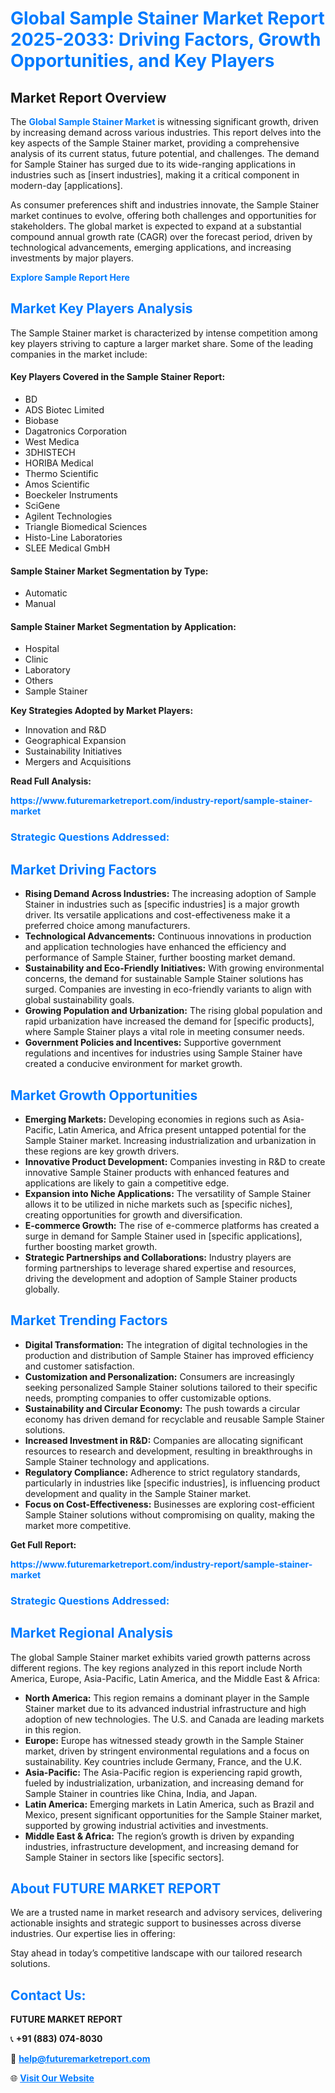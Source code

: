 <h1 style="color: #007BFF;">Global Sample Stainer Market Report 2025-2033: Driving Factors, Growth Opportunities, and Key Players</h1>

<section id="overview">
<h2>Market Report Overview</h2>
<p>The <a href="https://www.futuremarketreport.com/industry-report/sample-stainer-market" style="color: #007BFF; text-decoration: none;"><strong>Global Sample Stainer Market</strong></a> is witnessing significant growth, driven by increasing demand across various industries. This report delves into the key aspects of the Sample Stainer market, providing a comprehensive analysis of its current status, future potential, and challenges. The demand for Sample Stainer has surged due to its wide-ranging applications in industries such as [insert industries], making it a critical component in modern-day [applications].</p>
<p>As consumer preferences shift and industries innovate, the Sample Stainer market continues to evolve, offering both challenges and opportunities for stakeholders. The global market is expected to expand at a substantial compound annual growth rate (CAGR) over the forecast period, driven by technological advancements, emerging applications, and increasing investments by major players.</p>
</section>

<section id="overview">
<p><a href="https://www.futuremarketreport.com/request-sample/reportId=128239" style="color: #007BFF; text-decoration: none;"><strong>Explore Sample Report Here</strong></a></p>
</section>

<section id="key-players">
<h2 style="color: #007BFF;">Market Key Players Analysis</h2>
<p>The Sample Stainer market is characterized by intense competition among key players striving to capture a larger market share. Some of the leading companies in the market include:</p>
<h4>Key Players Covered in the Sample Stainer Report:</h4>
<ul><li>BD</li><li>ADS Biotec Limited</li><li>Biobase</li><li>Dagatronics Corporation</li><li>West Medica</li><li>3DHISTECH</li><li>HORIBA Medical</li><li>Thermo Scientific</li><li>Amos Scientific</li><li>Boeckeler Instruments</li><li>SciGene</li><li>Agilent Technologies</li><li>Triangle Biomedical Sciences</li><li>Histo-Line Laboratories</li><li>SLEE Medical GmbH</li></ul>
<h4>Sample Stainer Market Segmentation by Type:</h4>
<ul><li>Automatic</li><li>Manual</li></ul>

<h4>Sample Stainer Market Segmentation by Application:</h4>
<ul><li>Hospital</li><li>Clinic</li><li>Laboratory</li><li>Others</li><li>Sample Stainer</li></ul>
<p><strong>Key Strategies Adopted by Market Players:</strong></p>
<ul>
<li>Innovation and R&D</li>
<li>Geographical Expansion</li>
<li>Sustainability Initiatives</li>
<li>Mergers and Acquisitions</li>
</ul>
</section>

<section>
<p><strong>Read Full Analysis: </strong></p><a href="https://www.futuremarketreport.com/industry-report/sample-stainer-market" style="color: #007BFF; text-decoration: none;"><strong>https://www.futuremarketreport.com/industry-report/sample-stainer-market</strong></a>
<h3 style="color: #007BFF;">Strategic Questions Addressed:</h3>
</section>

<section id="driving-factors">
<h2 style="color: #007BFF;">Market Driving Factors</h2>
<ul>
<li><strong>Rising Demand Across Industries:</strong> The increasing adoption of Sample Stainer in industries such as [specific industries] is a major growth driver. Its versatile applications and cost-effectiveness make it a preferred choice among manufacturers.</li>
<li><strong>Technological Advancements:</strong> Continuous innovations in production and application technologies have enhanced the efficiency and performance of Sample Stainer, further boosting market demand.</li>
<li><strong>Sustainability and Eco-Friendly Initiatives:</strong> With growing environmental concerns, the demand for sustainable Sample Stainer solutions has surged. Companies are investing in eco-friendly variants to align with global sustainability goals.</li>
<li><strong>Growing Population and Urbanization:</strong> The rising global population and rapid urbanization have increased the demand for [specific products], where Sample Stainer plays a vital role in meeting consumer needs.</li>
<li><strong>Government Policies and Incentives:</strong> Supportive government regulations and incentives for industries using Sample Stainer have created a conducive environment for market growth.</li>
</ul>
</section>

<section id="growth-opportunities">
<h2 style="color: #007BFF;">Market Growth Opportunities</h2>
<ul>
<li><strong>Emerging Markets:</strong> Developing economies in regions such as Asia-Pacific, Latin America, and Africa present untapped potential for the Sample Stainer market. Increasing industrialization and urbanization in these regions are key growth drivers.</li>
<li><strong>Innovative Product Development:</strong> Companies investing in R&D to create innovative Sample Stainer products with enhanced features and applications are likely to gain a competitive edge.</li>
<li><strong>Expansion into Niche Applications:</strong> The versatility of Sample Stainer allows it to be utilized in niche markets such as [specific niches], creating opportunities for growth and diversification.</li>
<li><strong>E-commerce Growth:</strong> The rise of e-commerce platforms has created a surge in demand for Sample Stainer used in [specific applications], further boosting market growth.</li>
<li><strong>Strategic Partnerships and Collaborations:</strong> Industry players are forming partnerships to leverage shared expertise and resources, driving the development and adoption of Sample Stainer products globally.</li>
</ul>
</section>

<section id="trending-factors">
<h2 style="color: #007BFF;">Market Trending Factors</h2>
<ul>
<li><strong>Digital Transformation:</strong> The integration of digital technologies in the production and distribution of Sample Stainer has improved efficiency and customer satisfaction.</li>
<li><strong>Customization and Personalization:</strong> Consumers are increasingly seeking personalized Sample Stainer solutions tailored to their specific needs, prompting companies to offer customizable options.</li>
<li><strong>Sustainability and Circular Economy:</strong> The push towards a circular economy has driven demand for recyclable and reusable Sample Stainer solutions.</li>
<li><strong>Increased Investment in R&D:</strong> Companies are allocating significant resources to research and development, resulting in breakthroughs in Sample Stainer technology and applications.</li>
<li><strong>Regulatory Compliance:</strong> Adherence to strict regulatory standards, particularly in industries like [specific industries], is influencing product development and quality in the Sample Stainer market.</li>
<li><strong>Focus on Cost-Effectiveness:</strong> Businesses are exploring cost-efficient Sample Stainer solutions without compromising on quality, making the market more competitive.</li>
</ul>
</section>

<section>
<p><strong>Get Full Report: </strong></p><a href="https://www.futuremarketreport.com/industry-report/sample-stainer-market" style="color: #007BFF; text-decoration: none;"><strong>https://www.futuremarketreport.com/industry-report/sample-stainer-market</strong></a>
<h3 style="color: #007BFF;">Strategic Questions Addressed:</h3>
</section>


<section id="regional-analysis">
<h2 style="color: #007BFF;">Market Regional Analysis</h2>
<p>The global Sample Stainer market exhibits varied growth patterns across different regions. The key regions analyzed in this report include North America, Europe, Asia-Pacific, Latin America, and the Middle East & Africa:</p>
<ul>
<li><strong>North America:</strong> This region remains a dominant player in the Sample Stainer market due to its advanced industrial infrastructure and high adoption of new technologies. The U.S. and Canada are leading markets in this region.</li>
<li><strong>Europe:</strong> Europe has witnessed steady growth in the Sample Stainer market, driven by stringent environmental regulations and a focus on sustainability. Key countries include Germany, France, and the U.K.</li>
<li><strong>Asia-Pacific:</strong> The Asia-Pacific region is experiencing rapid growth, fueled by industrialization, urbanization, and increasing demand for Sample Stainer in countries like China, India, and Japan.</li>
<li><strong>Latin America:</strong> Emerging markets in Latin America, such as Brazil and Mexico, present significant opportunities for the Sample Stainer market, supported by growing industrial activities and investments.</li>
<li><strong>Middle East & Africa:</strong> The region’s growth is driven by expanding industries, infrastructure development, and increasing demand for Sample Stainer in sectors like [specific sectors].</li>
</ul>
</section>

<footer>
<h2 style="color: #007BFF;">About FUTURE MARKET REPORT</h2>
<p>We are a trusted name in market research and advisory services, delivering actionable insights and strategic support to businesses across diverse industries. Our expertise lies in offering:</p>

<p>Stay ahead in today’s competitive landscape with our tailored research solutions.</p>

<h2 style="color: #007BFF;">Contact Us:</h2>
<p><strong>FUTURE MARKET REPORT</strong></p>
<p>📞 <strong>+91 (883) 074-8030</strong></p>
<p>📧 <strong><a href="mailto:help@futuremarketreport.com" style="color: #007BFF;">help@futuremarketreport.com</a></strong></p>
<p>🌐 <strong><a href="https://www.futuremarketreport.com/" style="color: #007BFF;">Visit Our Website</a></strong></p>
</footer>